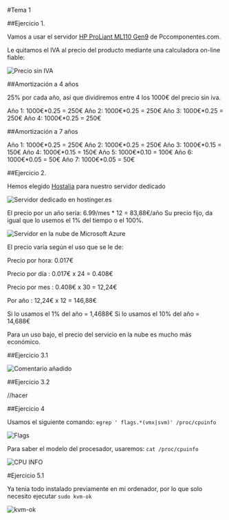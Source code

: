 #Tema 1

##Ejercicio 1.

Vamos a usar el servidor [HP ProLiant ML110 Gen9](http://www.pccomponentes.com/hp_proliant_ml110_gen9_e5_1620v3_4gb_1tb.html) de Pccomponentes.com.

Le quitamos el IVA al precio del producto mediante una calculadora on-line fiable:


![Precio sin IVA](https://i.gyazo.com/84556a8c3cd3de8fb6937a9db6dd139e.png "Precio sin IVA")



##Amortización a 4 años

25% por cada año, así que dividiremos entre 4 los 1000€ del precio sin iva.

Año 1:	1000€*0.25 = 250€
Año 2:	1000€*0.25 = 250€
Año 3:	1000€*0.25 = 250€
Año 4:	1000€*0.25 = 250€

##Amortización a 7 años

Año 1:	1000€*0.25 = 250€
Año 2:	1000€*0.25 = 250€
Año 3:	1000€*0.15 = 150€
Año 4:	1000€*0.15 = 150€
Año 5:	1000€*0.10 = 100€
Año 6:	1000€*0.05 = 50€
Año 7:	1000€*0.05 = 50€

##Ejercicio 2.


Hemos elegido [Hostalia](http://www.hostalia.com/dedicados) para nuestro servidor dedicado

![Servidor dedicado en hostinger.es](https://i.gyazo.com/8744a290041033716614c163379bada0.png)

El precio por un año sería: 6.99/mes * 12 = 83,88€/año
Su precio fijo, da igual que lo usemos el 1% del tiempo o el 100%.

![Servidor en la nube de Microsoft Azure](https://i.gyazo.com/373232c757ac705dfbe4fa7c9c2be2b7.png)

El precio varía según el uso que se le de:

Precio por hora: 0.017€

Precio por día : 0.017€ x 24 = 0.408€

Precio por mes : 0.408€ x 30 = 12,24€

Por año        : 12,24€ x 12 = 146,88€

Si lo usamos el 1% del año = 1,4688€
Si lo usamos el 10% del año = 14,688€

Para un uso bajo, el precio del servicio en la nube es mucho más económico.


##Ejercicio 3.1

![Comentario añadido]()

##Ejercicio 3.2

//hacer


##Ejercicio 4

Usamos el siguiente comando:
`egrep ' flags.*(vmx|svm)' /proc/cpuinfo`

![Flags](https://i.gyazo.com/8722665e59f3d4bf0d1758dd13517af4.png "flags")


Para saber el modelo del procesador, usaremos:
`cat /proc/cpuinfo` 

![CPU INFO](https://i.gyazo.com/a43bd4ff8094d24293c81749032e87cb.png "CPU INFO")

#Ejercicio 5.1

Ya tenia todo instalado previamente en mi ordenador, por lo que solo necesito ejecutar
`sudo kvm-ok`

![kvm-ok](https://i.gyazo.com/d1ab4c0e7c5ba7d30ecd7b7a52da3ac4.png "kvm-ok")




















